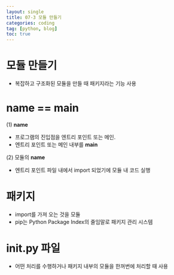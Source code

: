 ```yaml
---
layout: single
title: 07-3 모듈 만들기
categories: coding
tag: [python, blog]
toc: true
---
```


# 모듈 만들기
- 복잡하고 구조화된 모듈을 만들 때 패키지라는 기능 사용

# __name__ == __main__

(1) __name__
- 프로그램의 진입점을 엔트리 포인트 또는 메인.
- 엔트리 포인트 또는 메인 내부를 __main__

(2) 모듈의 __name__
- 엔트리 포인트 파일 내에서 import 되었기에 모듈 내 코드 실행

# 패키지
- import를 가져 오는 것을 모듈
- pip는 Python Package Index의 줄임말로 패키지 관리 시스템

# __init__.py 파일
- 어떤 처리를 수행하거나 패키지 내부의 모듈을 한꺼번에 처리할 때 사용
